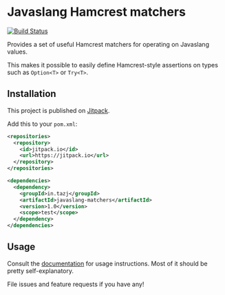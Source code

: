 Javaslang Hamcrest matchers
===========================

[![Build Status](https://travis-ci.org/tazjin/javaslang-matchers.svg?branch=master)](https://travis-ci.org/tazjin/javaslang-matchers)

Provides a set of useful Hamcrest matchers for operating on Javaslang values.

This makes it possible to easily define Hamcrest-style assertions on types such as
`Option<T>` or `Try<T>`.

## Installation

This project is published on [Jitpack][].

Add this to your `pom.xml`:

```xml
<repositories>
  <repository>
    <id>jitpack.io</id>
    <url>https://jitpack.io</url>
  </repository>
</repositories>

<dependencies>
  <dependency>
    <groupId>in.tazj</groupId>
    <artifactId>javaslang-matchers</artifactId>
    <version>1.0</version>
    <scope>test</scope>
  </dependency>
</dependencies>
```

## Usage

Consult the [documentation][] for usage instructions. Most of it should be pretty self-explanatory.

File issues and feature requests if you have any!

[documentation]: https://tazjin.github.io/javaslang-matchers/
[Jitpack]: https://jitpack.io/
